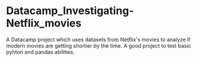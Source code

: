 # Datacamp_Investigating-Netflix_movies
A Datacamp project which uses datasets from Netflix's movies to analyze if modern movies are getting shortier by the time. A good project to test basic pyhton and pandas abilities.
